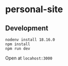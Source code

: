 # personal-site

## Development

```
nodenv install 18.16.0
npm install
npm run dev
```

Open at `locahost:3000`
